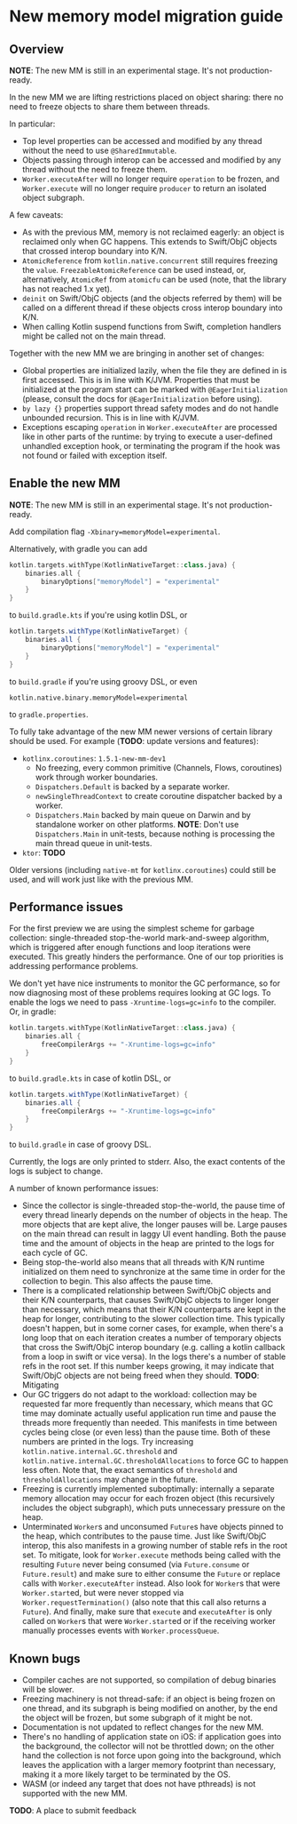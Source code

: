 # New memory model migration guide

## Overview

**NOTE**: The new MM is still in an experimental stage. It's not production-ready.

In the new MM we are lifting restrictions placed on object sharing: there no need to freeze objects to share them
between threads.

In particular:
* Top level properties can be accessed and modified by any thread without the need to use `@SharedImmutable`.
* Objects passing through interop can be accessed and modified by any thread without the need to freeze them.
* `Worker.executeAfter` will no longer require `operation` to be frozen, and `Worker.execute` will no longer require
  `producer` to return an isolated object subgraph.

A few caveats:
* As with the previous MM, memory is not reclaimed eagerly: an object is reclaimed only when GC happens. This extends
  to Swift/ObjC objects that crossed interop boundary into K/N.
* `AtomicReference` from `kotlin.native.concurrent` still requires freezing the `value`. `FreezableAtomicReference`
  can be used instead, or, alternatively, `AtomicRef` from `atomicfu` can be used (note, that the library has not reached 1.x yet).
* `deinit` on Swift/ObjC objects (and the objects referred by them) will be called on a different thread if these objects
  cross interop boundary into K/N.
* When calling Kotlin suspend functions from Swift, completion handlers might be called not on the main thread.

Together with the new MM we are bringing in another set of changes:
* Global properties are initialized lazily, when the file they are defined in is first accessed.
  This is in line with K/JVM. Properties that must be initialized at the program start can be marked with `@EagerInitialization`
  (please, consult the docs for `@EagerInitialization` before using).
* `by lazy {}` properties support thread safety modes and do not handle unbounded recursion. This is in line with K/JVM.
* Exceptions escaping `operation` in `Worker.executeAfter` are processed like in other parts of the runtime:
  by trying to execute a user-defined unhandled exception hook, or terminating the program if the hook was not found or
  failed with exception itself.

## Enable the new MM

**NOTE**: The new MM is still in an experimental stage. It's not production-ready.

Add compilation flag `-Xbinary=memoryModel=experimental`.

Alternatively, with gradle you can add

```kotlin
kotlin.targets.withType(KotlinNativeTarget::class.java) {
    binaries.all {
        binaryOptions["memoryModel"] = "experimental"
    }
}
```
to `build.gradle.kts` if you're using kotlin DSL, or
```groovy
kotlin.targets.withType(KotlinNativeTarget) {
    binaries.all {
        binaryOptions["memoryModel"] = "experimental"
    }
}
```
to `build.gradle` if you're using groovy DSL, or even
```properties
kotlin.native.binary.memoryModel=experimental
```
to `gradle.properties`.

To fully take advantage of the new MM newer versions of certain library should be used. For example (**TODO**: update versions and features):
* `kotlinx.coroutines`: `1.5.1-new-mm-dev1`
  * No freezing, every common primitive (Channels, Flows, coroutines) work through worker boundaries.
  * `Dispatchers.Default` is backed by a separate worker.
  * `newSingleThreadContext` to create coroutine dispatcher backed by a worker.
  * `Dispatchers.Main` backed by main queue on Darwin and by standalone worker on other platforms. **NOTE**: Don't use `Dispatchers.Main`
     in unit-tests, because nothing is processing the main thread queue in unit-tests.
* `ktor`: **TODO**

Older versions (including `native-mt` for `kotlinx.coroutines`) could still be used, and will work just like with the previous MM.

## Performance issues

For the first preview we are using the simplest scheme for garbage collection: single-threaded stop-the-world
mark-and-sweep algorithm, which is triggered after enough functions and loop iterations were executed. This greatly hinders
the performance. One of our top priorities is addressing performance problems.

We don't yet have nice instruments to monitor the GC performance, so for now diagnosing most of these problems requires looking at GC logs.
To enable the logs we need to pass `-Xruntime-logs=gc=info` to the compiler. Or, in gradle:
```kotlin
kotlin.targets.withType(KotlinNativeTarget::class.java) {
    binaries.all {
        freeCompilerArgs += "-Xruntime-logs=gc=info"
    }
}
```
to `build.gradle.kts` in case of kotlin DSL, or
```groovy
kotlin.targets.withType(KotlinNativeTarget) {
    binaries.all {
        freeCompilerArgs += "-Xruntime-logs=gc=info"
    }
}
```
to `build.gradle` in case of groovy DSL.

Currently, the logs are only printed to stderr. Also, the exact contents of the logs is subject to change.

A number of known performance issues:
* Since the collector is single-threaded stop-the-world, the pause time of every thread linearly depends on the number of
  objects in the heap. The more objects that are kept alive, the longer pauses will be. Large pauses on the main thread
  can result in laggy UI event handling. Both the pause time and the amount of objects in the heap are printed to the logs for each
  cycle of GC.
* Being stop-the-world also means that all threads with K/N runtime initialized on them need to synchronize at the same
  time in order for the collection to begin. This also affects the pause time.
* There is a complicated relationship between Swift/ObjC objects and their K/N counterparts, that causes Swift/ObjC objects
  to linger longer than necessary, which means that their K/N counterparts are kept in the heap for longer, contributing
  to the slower collection time. This typically doesn't happen, but in some corner cases, for example, when
  there's a long loop that on each iteration creates a number of temporary objects that cross the Swift/ObjC
  interop boundary (e.g. calling a kotlin callback from a loop in swift or vice versa).
  In the logs there's a number of stable refs in the root set. If this number keeps growing, it may indicate that Swift/ObjC objects
  are not being freed when they should.
  **TODO**: Mitigating
* Our GC triggers do not adapt to the workload: collection may be requested far more frequently than necessary, which means
  that GC time may dominate actually useful application run time and pause the threads more frequently than needed.
  This manifests in time between cycles being close (or even less) than the pause time. Both of these numbers are printed
  in the logs. Try increasing `kotlin.native.internal.GC.threshold` and `kotlin.native.internal.GC.thresholdAllocations` to force GC
  to happen less often. Note that, the exact semantics of `threshold` and `thresholdAllocations` may change in the future.
* Freezing is currently implemented suboptimally: internally a separate memory allocation may occur for each frozen object
  (this recursively includes the object subgraph), which puts unnecessary pressure on the heap.
* Unterminated `Worker`s and unconsumed `Future`s have objects pinned to the heap, which contributes to the pause time.
  Just like Swift/ObjC interop, this also manifests in a growing number of stable refs in the root set. To mitigate, look for
  `Worker.execute` methods being called with the resulting `Future` never being consumed (via `Future.consume` or `Future.result`) and
  make sure to either consume the `Future` or replace calls with `Worker.executeAfter` instead. Also look for `Worker`s that were
  `Worker.start`ed, but were never stopped via `Worker.requestTermination()` (also note that this call also returns a `Future`).
  And finally, make sure that `execute` and `executeAfter` is only called on `Worker`s that were `Worker.start`ed or if the receiving
  worker manually processes events with `Worker.processQueue`.

## Known bugs

* Compiler caches are not supported, so compilation of debug binaries will be slower.
* Freezing machinery is not thread-safe: if an object is being frozen on one thread, and its subgraph is being modified
  on another, by the end the object will be frozen, but some subgraph of it might be not.
* Documentation is not updated to reflect changes for the new MM.
* There's no handling of application state on iOS: if application goes into the background, the collector will not be
  throttled down; on the other hand the collection is not force upon going into the background, which leaves
  the application with a larger memory footprint than necessary, making it a more likely target to be terminated by the OS.
* WASM (or indeed any target that does not have pthreads) is not supported with the new MM.

**TODO**: A place to submit feedback
